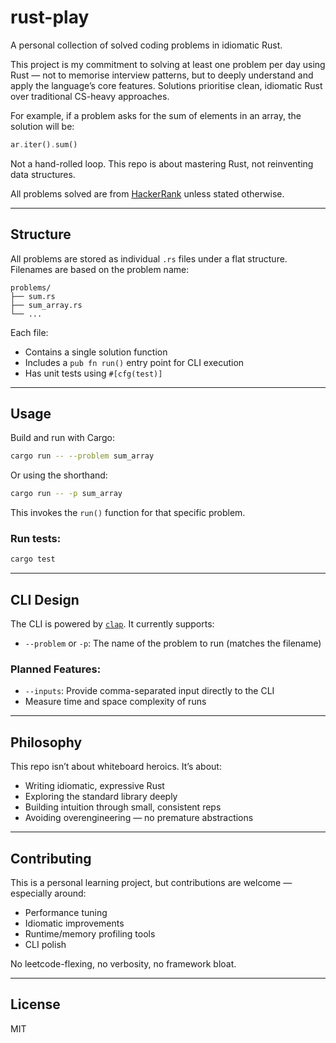 # rust-play

A personal collection of solved coding problems in idiomatic Rust.

This project is my commitment to solving at least one problem per day using Rust — not to memorise interview patterns, but to deeply understand and apply the language’s core features. Solutions prioritise clean, idiomatic Rust over traditional CS-heavy approaches.

For example, if a problem asks for the sum of elements in an array, the solution will be:

```rust
ar.iter().sum()
```

Not a hand-rolled loop. This repo is about mastering Rust, not reinventing data structures.

All problems solved are from [HackerRank](https://www.hackerrank.com/) unless stated otherwise.

---

## Structure

All problems are stored as individual `.rs` files under a flat structure. Filenames are based on the problem name:

```
problems/
├── sum.rs
├── sum_array.rs
└── ...
```

Each file:

* Contains a single solution function
* Includes a `pub fn run()` entry point for CLI execution
* Has unit tests using `#[cfg(test)]`

---

## Usage

Build and run with Cargo:

```sh
cargo run -- --problem sum_array
```

Or using the shorthand:

```sh
cargo run -- -p sum_array
```

This invokes the `run()` function for that specific problem.

### Run tests:

```sh
cargo test
```

---

## CLI Design

The CLI is powered by [`clap`](https://docs.rs/clap). It currently supports:

* `--problem` or `-p`: The name of the problem to run (matches the filename)

### Planned Features:

* `--inputs`: Provide comma-separated input directly to the CLI
* Measure time and space complexity of runs

---

## Philosophy

This repo isn’t about whiteboard heroics. It’s about:

* Writing idiomatic, expressive Rust
* Exploring the standard library deeply
* Building intuition through small, consistent reps
* Avoiding overengineering — no premature abstractions

---

## Contributing

This is a personal learning project, but contributions are welcome — especially around:

* Performance tuning
* Idiomatic improvements
* Runtime/memory profiling tools
* CLI polish

No leetcode-flexing, no verbosity, no framework bloat.

---

## License

MIT
